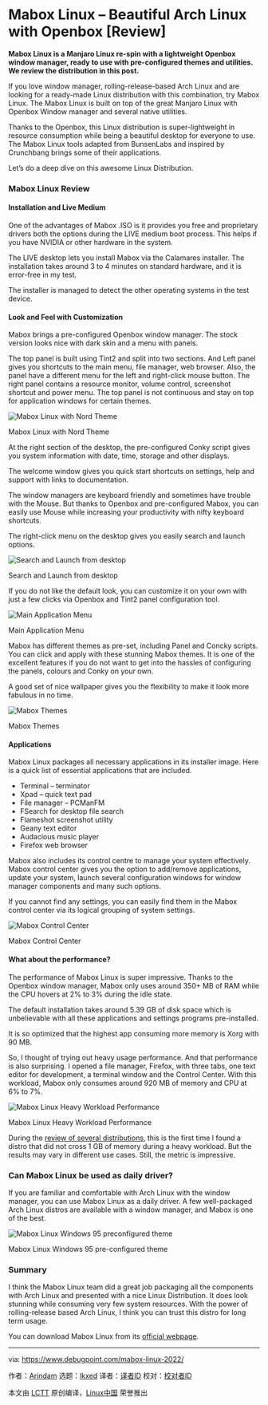 [#]: subject: "Mabox Linux – Beautiful Arch Linux with Openbox [Review]"
[#]: via: "https://www.debugpoint.com/mabox-linux-2022/"
[#]: author: "Arindam https://www.debugpoint.com/author/admin1/"
[#]: collector: "lkxed"
[#]: translator: " "
[#]: reviewer: " "
[#]: publisher: " "
[#]: url: " "

Mabox Linux – Beautiful Arch Linux with Openbox [Review]
======

**Mabox Linux is a Manjaro Linux re-spin with a lightweight Openbox window manager, ready to use with pre-configured themes and utilities. We review the distribution in this post.**

If you love window manager, rolling-release-based Arch Linux and are looking for a ready-made Linux distribution with this combination, try Mabox Linux. The Mabox Linux is built on top of the great Manjaro Linux with Openbox Window manager and several native utilities.

Thanks to the Openbox, this Linux distribution is super-lightweight in resource consumption while being a beautiful desktop for everyone to use. The Mabox Linux tools adapted from BunsenLabs and inspired by Crunchbang brings some of their applications.

Let’s do a deep dive on this awesome Linux Distribution.

### Mabox Linux Review

#### Installation and Live Medium

One of the advantages of Mabox .ISO is it provides you free and proprietary drivers both the options during the LIVE medium boot process. This helps if you have NVIDIA or other hardware in the system.

The LIVE desktop lets you install Mabox via the Calamares installer. The installation takes around 3 to 4 minutes on standard hardware, and it is error-free in my test.

The installer is managed to detect the other operating systems in the test device.

#### Look and Feel with Customization

Mabox brings a pre-configured Openbox window manager. The stock version looks nice with dark skin and a menu with panels.

The top panel is built using Tint2 and split into two sections. And Left panel gives you shortcuts to the main menu, file manager, web browser. Also, the panel have a different menu for the left and right-click mouse button. The right panel contains a resource monitor, volume control, screenshot shortcut and power menu. The top panel is not continuous and stay on top for application windows for certain themes.

![Mabox Linux with Nord Theme][1]

Mabox Linux with Nord Theme

At the right section of the desktop, the pre-configured Conky script gives you system information with date, time, storage and other displays.

The welcome window gives you quick start shortcuts on settings, help and support with links to documentation.

The window managers are keyboard friendly and sometimes have trouble with the Mouse. But thanks to Openbox and pre-configured Mabox, you can easily use Mouse while increasing your productivity with nifty keyboard shortcuts.

The right-click menu on the desktop gives you easily search and launch options.

![Search and Launch from desktop][2]

Search and Launch from desktop

If you do not like the default look, you can customize it on your own with just a few clicks via Openbox and Tint2 panel configuration tool.

![Main Application Menu][3]

Main Application Menu

Mabox has different themes as pre-set, including Panel and Concky scripts. You can click and apply with these stunning Mabox themes. It is one of the excellent features if you do not want to get into the hassles of configuring the panels, colours and Conky on your own.

A good set of nice wallpaper gives you the flexibility to make it look more fabulous in no time.

![Mabox Themes][4]

Mabox Themes

#### Applications

Mabox Linux packages all necessary applications in its installer image. Here is a quick list of essential applications that are included.

- Terminal – terminator
- Xpad – quick text pad
- File manager – PCManFM
- FSearch for desktop file search
- Flameshot screenshot utility
- Geany text editor
- Audacious music player
- Firefox web browser

Mabox also includes its control centre to manage your system effectively. Mabox control center gives you the option to add/remove applications, update your system, launch several configuration windows for window manager components and many such options.

If you cannot find any settings, you can easily find them in the Mabox control center via its logical grouping of system settings.

![Mabox Control Center][5]

Mabox Control Center

#### What about the performance?

The performance of Mabox Linux is super impressive. Thanks to the Openbox window manager, Mabox only uses around 350+ MB of RAM while the CPU hovers at 2% to 3% during the idle state.

The default installation takes around 5.39 GB of disk space which is unbelievable with all these applications and settings programs pre-installed.

It is so optimized that the highest app consuming more memory is Xorg with 90 MB.

So, I thought of trying out heavy usage performance. And that performance is also surprising. I opened a file manager, Firefox, with three tabs, one text editor for development, a terminal window and the Control Center. With this workload, Mabox only consumes around 920 MB of memory and CPU at 6% to 7%.

![Mabox Linux Heavy Workload Performance][6]

Mabox Linux Heavy Workload Performance

During the [review of several distributions][7], this is the first time I found a distro that did not cross 1 GB of memory during a heavy workload. But the results may vary in different use cases. Still, the metric is impressive.

### Can Mabox Linux be used as daily driver?

If you are familiar and comfortable with Arch Linux with the window manager, you can use Mabox Linux as a daily driver. A few well-packaged Arch Linux distros are available with a window manager, and Mabox is one of the best.

![Mabox Linux Windows 95 preconfigured theme][8]

Mabox Linux Windows 95 pre-configured theme

### Summary

I think the Mabox Linux team did a great job packaging all the components with Arch Linux and presented with a nice Linux Distribution. It does look stunning while consuming very few system resources. With the power of rolling-release based Arch Linux, I think you can trust this distro for long term usage.

You can download Mabox Linux from its [official webpage][9].

--------------------------------------------------------------------------------

via: https://www.debugpoint.com/mabox-linux-2022/

作者：[Arindam][a]
选题：[lkxed][b]
译者：[译者ID](https://github.com/译者ID)
校对：[校对者ID](https://github.com/校对者ID)

本文由 [LCTT](https://github.com/LCTT/TranslateProject) 原创编译，[Linux中国](https://linux.cn/) 荣誉推出

[a]: https://www.debugpoint.com/author/admin1/
[b]: https://github.com/lkxed
[1]: https://www.debugpoint.com/wp-content/uploads/2022/03/Mabox-Linux-with-Nord-Theme.jpg
[2]: https://www.debugpoint.com/wp-content/uploads/2022/03/Search-and-Launch-from-desktop.jpg
[3]: https://www.debugpoint.com/wp-content/uploads/2022/03/Main-Application-Menu.jpg
[4]: https://www.debugpoint.com/wp-content/uploads/2022/03/Mabox-Themes.jpg
[5]: https://www.debugpoint.com/wp-content/uploads/2022/03/Mabox-Control-Center.jpg
[6]: https://www.debugpoint.com/wp-content/uploads/2022/03/Mabox-Linux-Heavy-Workload-Performance.jpg
[7]: https://www.debugpoint.com/tag/linux-distro-review
[8]: https://www.debugpoint.com/wp-content/uploads/2022/03/Mabox-Linux-Windows-95-preconfigured-theme-1.jpg
[9]: https://maboxlinux.org/
